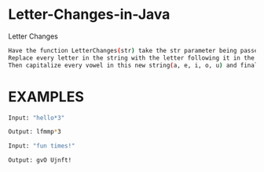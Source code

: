 # Letter-Changes-in-Java
 
Letter Changes
```bash
Have the function LetterChanges(str) take the str parameter being passed and modify it using the following algorithm.
Replace every letter in the string with the letter following it in the alphabet(ie. c becomes d, z becomes a).
Then capitalize every vowel in this new string(a, e, i, o, u) and finally return this modified string.
```

# EXAMPLES
```bash
Input: "hello*3"

Output: lfmmp*3

Input: "fun times!"

Output: gvO Ujnft!
```
